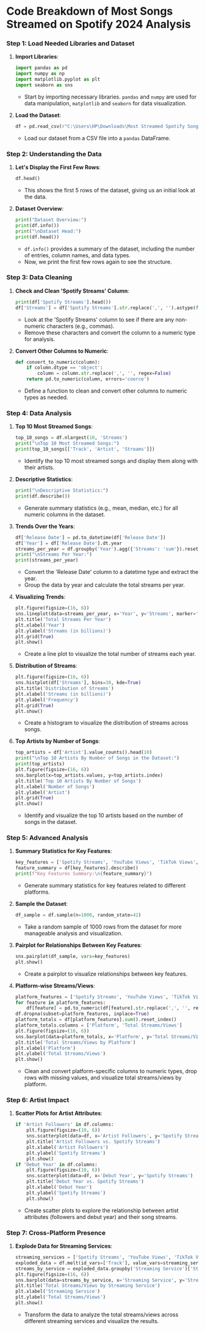 # Code Breakdown of Most Songs Streamed on Spotify 2024 Analysis


### Step 1: Load Needed Libraries and Dataset

1. **Import Libraries**:
    ```python
    import pandas as pd
    import numpy as np
    import matplotlib.pyplot as plt
    import seaborn as sns
    ```
    - Start by importing necessary libraries. `pandas` and `numpy` are used for data manipulation, `matplotlib` and `seaborn` for data visualization.


2. **Load the Dataset**:
    ```python
    df = pd.read_csv(r"C:\Users\HP\Downloads\Most Streamed Spotify Songs 2024\Most Streamed Spotify Songs 2024.csv", encoding='latin1')
    ```
    - Load our dataset from a CSV file into a `pandas` DataFrame.


### Step 2: Understanding the Data

1. **Let's Display the First Few Rows**:
    ```python
    df.head()
    ```
    - This shows the first 5 rows of the dataset, giving us an initial look at the data.

2. **Dataset Overview**:
    ```python
    print("Dataset Overview:")
    print(df.info())
    print("\nDataset Head:")
    print(df.head())
    ```
    - `df.info()` provides a summary of the dataset, including the number of entries, column names, and data types.
    - Now, we print the first few rows again to see the structure.



### Step 3: Data Cleaning

1. **Check and Clean 'Spotify Streams' Column**:
    ```python
    print(df['Spotify Streams'].head())
    df['Streams'] = df['Spotify Streams'].str.replace(',', '').astype(float)
    ```
    - Look at the 'Spotify Streams' column to see if there are any non-numeric characters (e.g., commas).
    - Remove these characters and convert the column to a numeric type for analysis.


2. **Convert Other Columns to Numeric**:
    ```python
    def convert_to_numeric(column):
        if column.dtype == 'object':
            column = column.str.replace(',', '', regex=False)
        return pd.to_numeric(column, errors='coerce')
    ```
    - Define a function to clean and convert other columns to numeric types as needed.


### Step 4: Data Analysis

1. **Top 10 Most Streamed Songs**:
    ```python
    top_10_songs = df.nlargest(10, 'Streams')
    print("\nTop 10 Most Streamed Songs:")
    print(top_10_songs[['Track', 'Artist', 'Streams']])
    ```
    - Identify the top 10 most streamed songs and display them along with their artists.


2. **Descriptive Statistics**:
    ```python
    print("\nDescriptive Statistics:")
    print(df.describe())
    ```
    - Generate summary statistics (e.g., mean, median, etc.) for all numeric columns in the dataset.


3. **Trends Over the Years**:
    ```python
    df['Release Date'] = pd.to_datetime(df['Release Date'])
    df['Year'] = df['Release Date'].dt.year
    streams_per_year = df.groupby('Year').agg({'Streams': 'sum'}).reset_index()
    print("\nStreams Per Year:")
    print(streams_per_year)
    ```
    - Convert the 'Release Date' column to a datetime type and extract the year.
    - Group the data by year and calculate the total streams per year.


4. **Visualizing Trends**:
    ```python
    plt.figure(figsize=(16, 6))
    sns.lineplot(data=streams_per_year, x='Year', y='Streams', marker='o')
    plt.title('Total Streams Per Year')
    plt.xlabel('Year')
    plt.ylabel('Streams (in billions)')
    plt.grid(True)
    plt.show()
    ```
    - Create a line plot to visualize the total number of streams each year.


5. **Distribution of Streams**:
    ```python
    plt.figure(figsize=(16, 6))
    sns.histplot(df['Streams'], bins=30, kde=True)
    plt.title('Distribution of Streams')
    plt.xlabel('Streams (in billions)')
    plt.ylabel('Frequency')
    plt.grid(True)
    plt.show()
    ```
    - Create a histogram to visualize the distribution of streams across songs.


6. **Top Artists by Number of Songs**:
    ```python
    top_artists = df['Artist'].value_counts().head(10)
    print("\nTop 10 Artists By Number of Songs in the Dataset:")
    print(top_artists)
    plt.figure(figsize=(16, 6))
    sns.barplot(x=top_artists.values, y=top_artists.index)
    plt.title('Top 10 Artists By Number of Songs')
    plt.xlabel('Number of Songs')
    plt.ylabel('Artist')
    plt.grid(True)
    plt.show()
    ```
    - Identify and visualize the top 10 artists based on the number of songs in the dataset.


### Step 5: Advanced Analysis

1. **Summary Statistics for Key Features**:
    ```python
    key_features = ['Spotify Streams', 'YouTube Views', 'TikTok Views', 'Spotify Popularity', 'Track Score']
    feature_summary = df[key_features].describe()
    print(f"Key Features Summary:\n{feature_summary}")
    ```
    - Generate summary statistics for key features related to different platforms.


2. **Sample the Dataset**:
    ```python
    df_sample = df.sample(n=1000, random_state=42)
    ```
    - Take a random sample of 1000 rows from the dataset for more manageable analysis and visualization.


3. **Pairplot for Relationships Between Key Features**:
    ```python
    sns.pairplot(df_sample, vars=key_features)
    plt.show()
    ```
    - Create a pairplot to visualize relationships between key features.


4. **Platform-wise Streams/Views**:
    ```python
    platform_features = ['Spotify Streams', 'YouTube Views', 'TikTok Views', 'Pandora Streams', 'Soundcloud Streams']
    for feature in platform_features:
        df[feature] = pd.to_numeric(df[feature].str.replace(',', '', regex=False), errors='coerce')
    df.dropna(subset=platform_features, inplace=True)
    platform_totals = df[platform_features].sum().reset_index()
    platform_totals.columns = ['Platform', 'Total Streams/Views']
    plt.figure(figsize=(16, 6))
    sns.barplot(data=platform_totals, x='Platform', y='Total Streams/Views')
    plt.title('Total Streams/Views by Platform')
    plt.xlabel('Platform')
    plt.ylabel('Total Streams/Views')
    plt.show()
    ```
    - Clean and convert platform-specific columns to numeric types, drop rows with missing values, and visualize total streams/views by platform.



### Step 6: Artist Impact

1. **Scatter Plots for Artist Attributes**:
    ```python
    if 'Artist Followers' in df.columns:
        plt.figure(figsize=(10, 6))
        sns.scatterplot(data=df, x='Artist Followers', y='Spotify Streams')
        plt.title('Artist Followers vs. Spotify Streams')
        plt.xlabel('Artist Followers')
        plt.ylabel('Spotify Streams')
        plt.show()
    if 'Debut Year' in df.columns:
        plt.figure(figsize=(10, 6))
        sns.scatterplot(data=df, x='Debut Year', y='Spotify Streams')
        plt.title('Debut Year vs. Spotify Streams')
        plt.xlabel('Debut Year')
        plt.ylabel('Spotify Streams')
        plt.show()
    ```
    - Create scatter plots to explore the relationship between artist attributes (followers and debut year) and their song streams.


### Step 7: Cross-Platform Presence

1. **Explode Data for Streaming Services**:
    ```python
    streaming_services = ['Spotify Streams', 'YouTube Views', 'TikTok Views', 'Pandora Streams', 'Soundcloud Streams']
    exploded_data = df.melt(id_vars=['Track'], value_vars=streaming_services, var_name='Streaming Service', value_name='Streams/Views')
    streams_by_service = exploded_data.groupby('Streaming Service')['Streams/Views'].sum().reset_index()
    plt.figure(figsize=(16, 6))
    sns.barplot(data=streams_by_service, x='Streaming Service', y='Streams/Views')
    plt.title('Total Streams/Views by Streaming Service')
    plt.xlabel('Streaming Service')
    plt.ylabel('Total Streams/Views')
    plt.show()
    ```
    - Transform the data to analyze the total streams/views across different streaming services and visualize the results.
